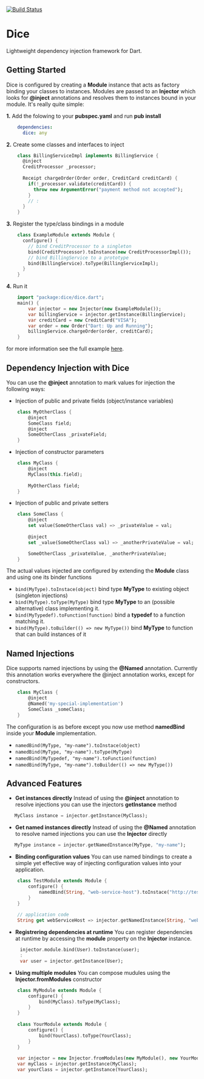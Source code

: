 [![Build Status](https://drone.io/github.com/ltackmann/dice/status.png)](https://drone.io/github.com/ltackmann/dice/latest)

# Dice
Lightweight dependency injection framework for Dart.

## Getting Started
Dice is configured by creating a **Module** instance that acts as factory binding your classes to instances. 
Modules are passed to an **Injector** which looks for **@inject** annotations and resolves them to instances 
bound in your module. It's really quite simple:

**1.** Add the folowing to your **pubspec.yaml** and run **pub install**
```yaml
    dependencies:
      dice: any
```

**2.** Create some classes and interfaces to inject
```dart
	class BillingServiceImpl implements BillingService {
	  @inject
	  CreditProcessor _processor;
	  
	  Receipt chargeOrder(Order order, CreditCard creditCard) {
	    if(!_processor.validate(creditCard)) {
	      throw new ArgumentError("payment method not accepted");
	    }
	    // :
	  }
	}
```

**3.** Register the type/class bindings in a module
```dart
	class ExampleModule extends Module {
	  configure() {
	    // bind CreditProcessor to a singleton
	    bind(CreditProcessor).toInstance(new CreditProcessorImpl());
	    // bind BillingService to a prototype
	    bind(BillingService).toType(BillingServiceImpl);
	  }
	}
```

**4.** Run it
```dart
    import "package:dice/dice.dart";
	main() {
	  	var injector = new Injector(new ExampleModule());
	  	var billingService = injector.getInstance(BillingService);
	  	var creditCard = new CreditCard("VISA");
	  	var order = new Order("Dart: Up and Running");
	  	billingService.chargeOrder(order, creditCard);
	}
```

for more information see the full example [here](example/example_app.dart).

## Dependency Injection with Dice 
You can use the **@inject** annotation to mark values for injection the following ways:

 * Injection of public and private fields (object/instance variables)
```dart
	class MyOtherClass {
    	@inject
      	SomeClass field;
      	@inject
      	SomeOtherClass _privateField;
   	}
```
  
 * Injection of constructor parameters 
```dart 
	class MyClass {
 		@inject
 		MyClass(this.field);
 		
 		MyOtherClass field;
 	}
```
 
 * Injection of public and private setters 
```dart
	class SomeClass {
      	@inject
      	set value(SomeOtherClass val) => _privateValue = val;
      	
      	@inject
      	set _value(SomeOtherClass val) => _anotherPrivateValue = val;

      	SomeOtherClass _privateValue, _anotherPrivateValue;
	}
```

The actual values injected are configured by extending the **Module** class and using one its binder functions

 * ```bind(MyType).toInstace(object)``` bind type **MyType** to existing object (singleton injections)
 * ```bind(MyType).toType(MyType)``` bind type **MyType** to an (possible alternative) class implementing it.
 * ```bind(MyTypedef).toFunction(function)``` bind a **typedef** to a function matching it.
 * ```bind(MyType).toBuilder(() => new MyType())``` bind **MyType** to function that can build instances of it 


## Named Injections
Dice supports named injections by using the **@Named** annotation. Currently this annotation 
works everywhere the @inject annotation works, except for constructors. 

```dart
	class MyClass {
      	@inject
      	@Named('my-special-implementation')
      	SomeClass _someClass;
   	}
```

The configuration is as before except you now use method **namedBind** inside your **Module** implementation.

 * ```namedBind(MyType, "my-name").toInstace(object)```
 * ```namedBind(MyType, "my-name").toType(MyType)``` 
 * ```namedBind(MyTypedef, "my-name").toFunction(function)``` 
 * ```namedBind(MyType, "my-name").toBuilder(() => new MyType())```
 

## Advanced Features
 * **Get instances directly** Instead of using the **@inject** annotation to resolve injections you can use the injectors **getInstance** method
```dart
   MyClass instance = injector.getInstance(MyClass);
```

 * **Get named instances directly** Instead of using the **@Named** annotation to resolve named injections you can use the **Injector** directly 
```dart
   MyType instance = injector.getNamedInstance(MyType, "my-name");
```

 * **Binding configuration values** You can use named bindings to create a simple yet effective way of injecting configuration values into your application.
```dart
	class TestModule extends Module {
    	configure() {
			namedBind(String, "web-service-host").toInstace("http://test-service.name");
		}
	}
	
	// application code
	String get webServiceHost => injector.getNamedInstance(String, "web-service-host");
``` 

 * **Registrering dependencies at runtime** You can register dependencies at runtime by accessing the **module** property on the **Injector** instance.
```dart
	 injector.module.bind(User).toInstance(user);
	 :
	 var user = injector.getInstance(User);
``` 

 * **Using multiple modules** You can compose mudules using the **Injector.fromModules** constructor
```dart
	class MyModule extends Module {
    	configure() {
			bind(MyClass).toType(MyClass);
		}
	}
	
	class YourModule extends Module {
    	configure() {
			bind(YourClass).toType(YourClass);
		}
	}
	
	var injector = new Injector.fromModules(new MyModule(), new YourModule());
	var myClass = injector.getInstance(MyClass);
	var yourClass = injector.getInstance(YourClass);
``` 
 
 
 
